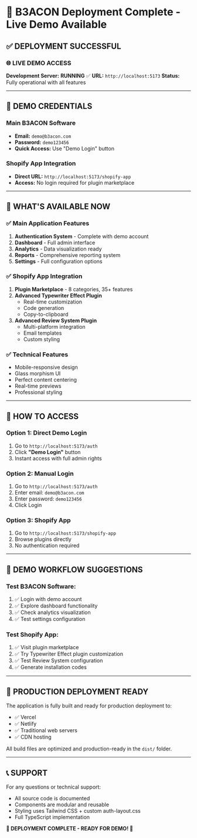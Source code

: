 # 🎉 B3ACON Deployment Complete - Live Demo Available

## ✅ DEPLOYMENT SUCCESSFUL

### 🌐 **LIVE DEMO ACCESS**
**Development Server:** **RUNNING** ✅
**URL:** `http://localhost:5173`
**Status:** Fully operational with all features

---

## 🔑 **DEMO CREDENTIALS**

### Main B3ACON Software
- **Email:** `demo@b3acon.com`
- **Password:** `demo123456`
- **Quick Access:** Use "Demo Login" button

### Shopify App Integration
- **Direct URL:** `http://localhost:5173/shopify-app`
- **Access:** No login required for plugin marketplace

---

## 🚀 **WHAT'S AVAILABLE NOW**

### ✅ Main Application Features
1. **Authentication System** - Complete with demo account
2. **Dashboard** - Full admin interface
3. **Analytics** - Data visualization ready
4. **Reports** - Comprehensive reporting system
5. **Settings** - Full configuration options

### ✅ Shopify App Integration
1. **Plugin Marketplace** - 8 categories, 35+ features
2. **Advanced Typewriter Effect Plugin**
   - Real-time customization
   - Code generation
   - Copy-to-clipboard
3. **Advanced Review System Plugin**
   - Multi-platform integration
   - Email templates
   - Custom styling

### ✅ Technical Features
- Mobile-responsive design
- Glass morphism UI
- Perfect content centering
- Real-time previews
- Professional styling

---

## 📱 **HOW TO ACCESS**

### Option 1: Direct Demo Login
1. Go to `http://localhost:5173/auth`
2. Click **"Demo Login"** button
3. Instant access with full admin rights

### Option 2: Manual Login
1. Go to `http://localhost:5173/auth`
2. Enter email: `demo@b3acon.com`
3. Enter password: `demo123456`
4. Click Login

### Option 3: Shopify App
1. Go to `http://localhost:5173/shopify-app`
2. Browse plugins directly
3. No authentication required

---

## 🎯 **DEMO WORKFLOW SUGGESTIONS**

### Test B3ACON Software:
1. ✅ Login with demo account
2. ✅ Explore dashboard functionality
3. ✅ Check analytics visualization
4. ✅ Test settings configuration

### Test Shopify App:
1. ✅ Visit plugin marketplace
2. ✅ Try Typewriter Effect plugin customization
3. ✅ Test Review System configuration
4. ✅ Generate installation codes

---

## 🔧 **PRODUCTION DEPLOYMENT READY**

The application is fully built and ready for production deployment to:
- ✅ Vercel
- ✅ Netlify
- ✅ Traditional web servers
- ✅ CDN hosting

All build files are optimized and production-ready in the `dist/` folder.

---

## 📞 **SUPPORT**

For any questions or technical support:
- All source code is documented
- Components are modular and reusable
- Styling uses Tailwind CSS + custom auth-layout.css
- Full TypeScript implementation

**🎉 DEPLOYMENT COMPLETE - READY FOR DEMO! 🎉**